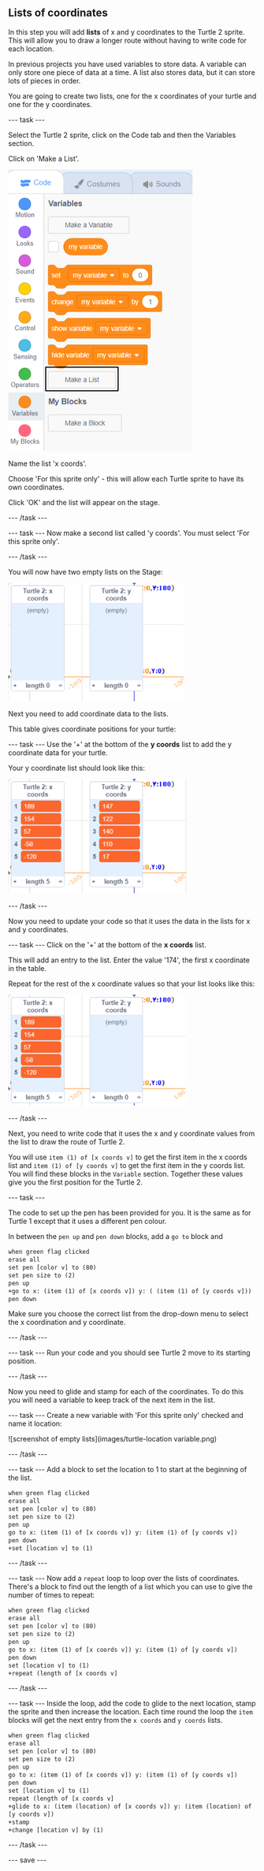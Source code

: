 ## Lists of coordinates

In this step you will add **lists** of x and y coordinates to the Turtle 2 sprite. This will allow you to draw a longer route without having to write code for each location. 

In previous projects you have used variables to store data. A variable can only store one piece of data at a time. A list also stores data, but it can store lots of pieces in order. 

You are going to create two lists, one for the x coordinates of your turtle and one for the y coordinates. 

--- task ---

Select the Turtle 2 sprite, click on the Code tab and then the Variables section. 

Click on 'Make a List'.

![image highlighting Make a List button](images/make-a-list.png)

Name the list 'x coords'.

Choose 'For this sprite only' - this will allow each Turtle sprite to have its own coordinates. 

Click 'OK' and the list will appear on the stage.

--- /task ---

--- task ---
Now make a second list called 'y coords'. You must select 'For this sprite only'. 

--- /task ---

You will now have two empty lists on the Stage:

![screenshot of empty lists](images/empty-lists.png)

Next you need to add coordinate data to the lists. 

This table gives coordinate positions for your turtle:

--- task ---
Use the '+' at the bottom of the **y coords** list to add the y coordinate data for your turtle. 

Your y coordinate list should look like this:

![screenshot of empty lists](images/turtle-2-y-data.png)

--- /task ---

Now you need to update your code so that it uses the data in the lists for x and y coordinates. 

--- task ---
Click on the '+' at the bottom of the **x coords** list. 

This will add an entry to the list. Enter the value '174', the first x coordinate in the table. 

Repeat for the rest of the x coordinate values so that your list looks like this:

![screenshot of empty lists](images/turtle-2-x-data.png)

--- /task ---

Next, you need to write code that it uses the x and y coordinate values from the list to draw the route of Turtle 2. 

You will use `item (1) of [x coords v]` to get the first item in the x coords list and `item (1) of [y coords v]` to get the first item in the y coords list. You will find these blocks in the `Variable` section. Together these values give you the first position for the Turtle 2.

--- task ---

The code to set up the pen has been provided for you. It is the same as for Turtle 1 except that it uses a different pen colour. 

In between the `pen up` and `pen down` blocks, add a `go to` block and 

```blocks3
when green flag clicked
erase all
set pen [color v] to (80)
set pen size to (2)
pen up
+go to x: (item (1) of [x coords v]) y: ( (item (1) of [y coords v]))
pen down
```

Make sure you choose the correct list from the drop-down menu to select the x coordination and y coordinate. 

--- /task ---


--- task ---
Run your code and you should see Turtle 2 move to its starting position.

--- /task ---

Now you need to glide and stamp for each of the coordinates. To do this you will need a variable to keep track of the next item in the list. 

--- task ---
Create a new variable with 'For this sprite only' checked and name it location:

![screenshot of empty lists](images/turtle-location variable.png)

--- /task ---

--- task --- 
Add a block to set the location to 1 to start at the beginning of the list. 

```blocks3
when green flag clicked
erase all
set pen [color v] to (80)
set pen size to (2)
pen up
go to x: (item (1) of [x coords v]) y: (item (1) of [y coords v])
pen down
+set [location v] to (1) 
```


--- /task ---

--- task --- 
Now add a `repeat` loop to loop over the lists of coordinates. There's a block to find out the length of a list which you can use to give the number of times to repeat: 

```blocks3
when green flag clicked
erase all
set pen [color v] to (80)
set pen size to (2)
pen up
go to x: (item (1) of [x coords v]) y: (item (1) of [y coords v])
pen down
set [location v] to (1) 
+repeat (length of [x coords v]
```

--- /task ---

--- task ---
Inside the loop, add the code to glide to the next location, stamp the sprite and then increase the location. Each time round the loop the `item` blocks will get the next entry from the `x coords` and `y coords` lists. 

```blocks3
when green flag clicked
erase all
set pen [color v] to (80)
set pen size to (2)
pen up
go to x: (item (1) of [x coords v]) y: (item (1) of [y coords v])
pen down
set [location v] to (1) 
repeat (length of [x coords v]
+glide to x: (item (location) of [x coords v]) y: (item (location) of [y coords v])
+stamp
+change [location v] by (1)
```

--- /task ---

--- save ---
